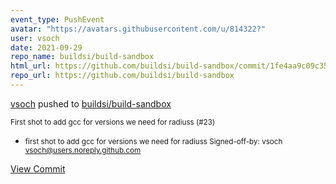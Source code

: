 ```yaml
---
event_type: PushEvent
avatar: "https://avatars.githubusercontent.com/u/814322?"
user: vsoch
date: 2021-09-29
repo_name: buildsi/build-sandbox
html_url: https://github.com/buildsi/build-sandbox/commit/1fe4aa9c09c3569b1308e760721dbd1557a7c6a7
repo_url: https://github.com/buildsi/build-sandbox
---
```


<a href='https://github.com/vsoch' target='_blank'>vsoch</a> pushed to <a href='https://github.com/buildsi/build-sandbox' target='_blank'>buildsi/build-sandbox</a>

<small>First shot to add gcc for versions we need for radiuss (#23)

* first shot to add gcc for versions we need for radiuss
Signed-off-by: vsoch <vsoch@users.noreply.github.com></small>

<a href='https://github.com/buildsi/build-sandbox/commit/1fe4aa9c09c3569b1308e760721dbd1557a7c6a7' target='_blank'>View Commit</a>